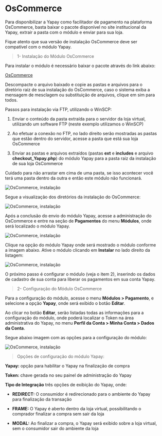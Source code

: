 # OsCommerce

Para disponibilizar a Yapay como facilitador de pagamento na plataforma OsCommerce, basta baixar o pacote disponível no site institucional da Yapay, extrair a pasta com o módulo e enviar para sua loja. 

Fique atento que sua versão de instalação OsCommerce deve ser compatível com o módulo Yapay.

> 1- Instalação do Módulo OsCommerce


Para instalar o módulo é necessário baixar o pacote através do link abaixo:

<a href="http://integracao.traycheckout.com.br/documentacao/download/yapay/oscommerce/yapayintermediador_oscommerce.zip" class="btnMagento"><i class="fa fa-arrow-circle-down" aria-hidden="true"></i>OsCommerce</a>


Descompacte o arquivo baixado e copie as pastas e arquivos para o diretório raiz de sua instalação do OsCommerce, caso o sistema exiba a mensagem de mesclagem ou substituição de arquivos, clique em sim para todos.

Passos para instalação via FTP, utilizando o WinSCP:

1. Enviar o conteúdo da pasta extraída para o servidor da loja virtual, utilizando um software FTP (neste exemplo utilizamos o WinSCP)

2. Ao efetuar a conexão no FTP, no lado direito serão mostradas as pastas que estão dentro do servidor, acesse a pasta que está sua loja OsCommerce

3. Enviar as pastas e arquivos extraídos (pastas **ext** e **includes** e arquivo **checkout_Yapay.php**) do módulo Yapay para a pasta raiz da instalação de sua loja OsCommerce

Cuidado para não arrastar em cima de uma pasta, se isso acontecer você terá uma pasta dentro da outra e então este módulo não funcionará.

![OsCommerce, instalação](/images/oscommerce/install_oscommerce_1.png "OsCommerce, instalação")

Segue a visualização dos diretórios da instalação do OsCommerce:

![OsCommerce, instalação](/images/oscommerce/install_oscommerce_2.png "OsCommerce, instalação")


Após a conclusão do envio do módulo Yapay, acesse a administração do OsCommerce e entre na seção de **Pagamentos** do menu **Módulos**, onde será localizado o módulo Yapay.

![OsCommerce, instalação](/images/oscommerce/install_oscommerce_3.png "OsCommerce, instalação")

Clique na opção do módulo Yapay onde será mostrado o módulo conforme a imagem abaixo. Ative o módulo clicando em **Instalar** no lado direito da listagem:

![OsCommerce, instalação](/images/oscommerce/install_oscommerce_4.png "OsCommerce, instalação")

O próximo passo é configurar o módulo (veja o item 2), inserindo os dados de cadastro de sua conta para liberar os pagamentos em sua conta Yapay.

> 2- Configuração do Módulo OsCommerce


Para a configuração do módulo, acesse o menu **Módulos > Pagamento**, e selecione a opção **Yapay**, onde será exibido o botão **Editar**.

Ao clicar no botão **Editar**, serão listadas todas as informações para a configuração do módulo, onde poderá localizar o Token na área administrativa do Yapay, no menu **Perfil da Conta > Minha Conta > Dados da Conta**.

Segue abaixo imagem com as opções para a configuração do módulo:

![OsCommerce, instalação](/images/oscommerce/install_oscommerce_5.png "OsCommerce, instalação")


> Opções de configuração do módulo Yapay:


**Yapay:** opção para habilitar o Yapay na finalização de compra

**Token:** chave gerada no seu painel de administração do Yapay

**Tipo de Integração** três opções de exibição do Yapay, onde:

- **REDIRECT:** O consumidor é redirecionado para o ambiente do Yapay para finalização da transação

- **FRAME:** O Yapay é aberto dentro da loja virtual, possibilitando o comprador finalizar a compra sem sair da loja

- **MODAL:** Ao finalizar a compra, o Yapay será exibido sobre a loja virtual, sem o consumidor sair do ambiente da loja
